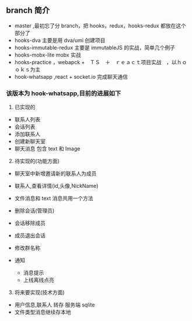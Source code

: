 ## branch 简介

- master ,最初忘了分 branch，把 hooks，redux，hooks-redux 都放在这个部分了
- hooks-dva 主要是用 dva/umi 创建项目
- hooks-immutable-redux 主要是 immutableJS 的实战，简单几个例子
- hooks-mobx-lite mobx 实战
- hooks-practice ，webapck +　ＴＳ　＋　ｒｅａｃｔ项目实战　，以ｈｏｏｋｓ为主
- hook-whatsapp ,react + socket.io 完成聊天通信

### 该版本为 hook-whatsapp,目前的进展如下

1. 已实现的

- 联系人列表
- 会话列表
- 添加联系人
- 创建新聊天室
- 聊天消息 包含 text 和 Image

2. 待实现的(功能方面)

- 聊天室中新增邀请新的联系人为成员
- 联系人,查看详情(id,头像,NickName)
- 文件消息和 text 消息共用一个方法

- 删除会话(管理员)
- 会话移除成员
- 成员退出会话
- 修改群名称

- 通知
  - 消息提示
  - 上线离线点亮

3. 将来要实现(技术方面)

- 用户信息,联系人 转存 服务端 sqlite
- 文件类型消息继续存本地
